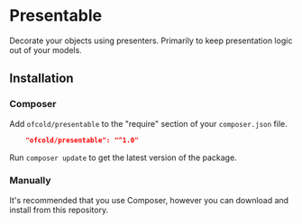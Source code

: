 # Presentable
Decorate your objects using presenters. Primarily to keep presentation logic out of your models.

## Installation

### Composer

Add `ofcold/presentable` to the "require" section of your `composer.json` file.

```json
	"ofcold/presentable": "^1.0"
```

Run `composer update` to get the latest version of the package.

### Manually

It's recommended that you use Composer, however you can download and install from this repository.